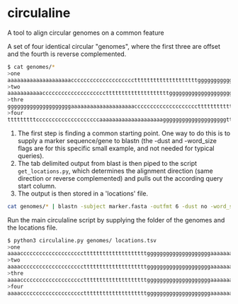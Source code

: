 # circulaline
A tool to align circular genomes on a common feature


A set of four identical circular "genomes", where the first three are offset and the fourth is reverse complemented.
```sh
$ cat genomes/*
>one
aaaaaaaaaaaaaaaaaaaaccccccccccccccccccccttttttttttttttttttttgggggggggggggggggggg
>two
aaaaaaaaaaaccccccccccccccccccccttttttttttttttttttttggggggggggggggggggggaaaaaaaaa
>thre
ggggggggggggggggggggaaaaaaaaaaaaaaaaaaaacccccccccccccccccccctttttttttttttttttttt
>four
tttttttttccccccccccccccccccccaaaaaaaaaaaaaaaaaaaaggggggggggggggggggggttttttttttt
```

1. The first step is finding a common starting point.  One way to do this is to supply a marker sequence/gene to blastn (the -dust and -word_size flags are for this specific small example, and not needed for typical queries).
2. The tab delimited output from blast is then piped to the script `get_locations.py`, which determines the alignment direction (same direction or reverse complemented) and pulls out the according query start column.
3. The output is then stored in a 'locations' file.
```sh
cat genomes/* | blastn -subject marker.fasta -outfmt 6 -dust no -word_size 7 | python3 get_location.py > locations.tsv
```


Run the main circulaline script by supplying the folder of the genomes and the locations file.
```sh
$ python3 circulaline.py genomes/ locations.tsv 
>one
aaaaccccccccccccccccccccttttttttttttttttttttggggggggggggggggggggaaaaaaaaaaaaaaaa
>two
aaaaccccccccccccccccccccttttttttttttttttttttggggggggggggggggggggaaaaaaaaaaaaaaaa
>thre
aaaaccccccccccccccccccccttttttttttttttttttttggggggggggggggggggggaaaaaaaaaaaaaaaa
>four
aaaaccccccccccccccccccccttttttttttttttttttttggggggggggggggggggggaaaaaaaaaaaaaaaa
```



